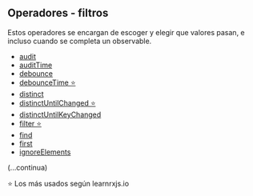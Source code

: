 ## Operadores - filtros

Estos operadores se encargan de escoger y elegir que valores pasan, e incluso cuando se completa un observable.

- [audit](https://www.learnrxjs.io/learn-rxjs/operators/filtering/audit)
- [auditTime](https://www.learnrxjs.io/learn-rxjs/operators/filtering/audittime)
- [debounce](https://www.learnrxjs.io/learn-rxjs/operators/filtering/debounce)
- [debounceTime ⭐](https://www.learnrxjs.io/learn-rxjs/operators/filtering/debouncetime)
- [distinct](https://www.learnrxjs.io/learn-rxjs/operators/filtering/distinct)
- [distinctUntilChanged ⭐](https://www.learnrxjs.io/learn-rxjs/operators/filtering/distinctuntilchanged)
- [distinctUntilKeyChanged](https://www.learnrxjs.io/learn-rxjs/operators/filtering/distinctuntilkeychanged)
- [filter ⭐](https://www.learnrxjs.io/learn-rxjs/operators/filtering/filter)
- [find](https://www.learnrxjs.io/learn-rxjs/operators/filtering/find)
- [first](https://www.learnrxjs.io/learn-rxjs/operators/filtering/first)
- [ignoreElements](https://www.learnrxjs.io/learn-rxjs/operators/filtering/ignoreelements)

(...continua)

⭐ Los más usados según learnrxjs.io
